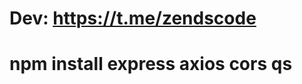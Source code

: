 Dev: https://t.me/zendscode
================================
npm install express axios cors qs
================================
